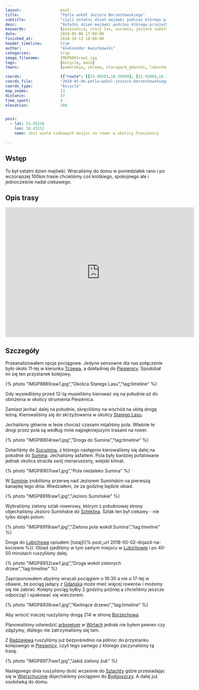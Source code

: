 ```yaml
---
layout:                 post
title:                  "Pętla wokół Jeziora Borzechowskiego"
subtitle:               "czyli ostatni dzień majówki podczas którego przejechaliśmy małą pętelkę między Piesienicą a Lubichowem"
desc:                   "Ostatni dzień majówki podczas którego przejechaliśmy małą pętelkę między Piesienicą a Lubichowem. Trasa ta pokazała mi, że warto wybierać drogi gruntowe. Okolice Starego Lasu były bardzo ładne."
keywords:               [piesienica, stary las, sucumin, jezioro sumińskie, szteklin, lubichowo, borzechowo, wirty, wiosna]
date:                   2018-05-06 17:00:00
finished_at:            2018-10-13 18:00:00
header_timeline:        true
author:                 "Aleksander Kwiatkowski"
categories:             trip
image_filename:         IMGP8893raw1.jpg
tags:                   [bicycle, main]
towns:                  [pomorskie, zblewo, starogard_gdanski, lubichowo]

coords:                 [{"route": [[53.96503,18.39699], [53.95068,18.39983], [53.95210,18.43836], [53.92840,18.43296], [53.91865,18.44987], [53.89792,18.43476], [53.89635,18.42077], [53.88811,18.42909], [53.87222,18.40283], [53.85116,18.40163], [53.85212,18.39605], [53.87075,18.38360], [53.88770,18.34944], [53.90100,18.37871], [53.91779,18.40412], [53.93235,18.40652], [53.95185,18.39957]], "type": "bicycle"}]
coords_file:            "2018-05-06-petla-wokol-jeziora-borzechowskiego.json"
coords_type:            "bicycle"
map_zooms:              13
distance:               37
time_spent:             4
elevation:              200


pois:
  - lat: 53.95236
    lon: 18.43152
    name: Jest wiele ciekawych miejsc na rower w okolicy Piesienicy

---
```


[wiki-tczew]: https://pl.wikipedia.org/wiki/Tczew
[wiki-piesienica]: https://pl.wikipedia.org/wiki/Piesienica
[wiki-stary-las]: https://pl.wikipedia.org/wiki/Stary_Las_(wie%C5%9B_w_wojew%C3%B3dztwie_pomorskim)
[wiki-sucumin]: https://pl.wikipedia.org/wiki/Sucumin
[wiki-sumin]: https://pl.wikipedia.org/wiki/Sumin_(powiat_starogardzki)
[wiki-szteklin]: https://pl.wikipedia.org/wiki/Szteklin
[wiki-lubichowo]: https://pl.wikipedia.org/wiki/Lubichowo
[wiki-gdansk]: https://pl.wikipedia.org/wiki/Gda%C5%84sk
[wiki-borzechowo]: https://pl.wikipedia.org/wiki/Borzechowo
[wiki-wirty]: https://pl.wikipedia.org/wiki/Wirty
[wiki-wirty-arboretum]: https://pl.wikipedia.org/wiki/Arboretum_Wirty
[wiki-radziejewo]: https://pl.wikipedia.org/wiki/Radziejewo_(wojew%C3%B3dztwo_pomorskie)
[wiki-szlachta]: https://pl.wikipedia.org/wiki/Szlachta_(wojew%C3%B3dztwo_pomorskie)
[wiki-wierzchucin]: https://pl.wikipedia.org/wiki/Wierzchucin_(stacja_kolejowa)
[wiki-bydgoszcz]: https://pl.wikipedia.org/wiki/Bydgoszcz


## Wstęp

To był ostatni dzień majówki. Wracaliśmy do domu w poniedziałek rano i po
wczorajszej 100km trasie chcieliśmy coś krótkiego, spokojnego
ale i jednocześnie nadal ciekawego.

## Opis trasy

<iframe height='405' width='590' frameborder='0' allowtransparency='true' scrolling='no' src='https://www.strava.com/activities/1554212365/embed/074d31a1055f4fb6aec073b81e02edaa24a9dc97'></iframe>

## Szczegóły

Przeanalizowałem opcje pociągowe. Jedyne sensowne dla nas połączenie
było około 11-tej w kierunku [Tczewa][wiki-tczew],
a dokładniej do [Piesienicy][wiki-piesienica]. Spodobał mi się
ten przystanek kolejowy.

{% photo "IMGP8890raw1.jpg","Okolica Starego Lasu","tag:timeline" %}

Gdy wysiedliśmy przed 12-tą musieliśmy kierować się na południe
aż do obniżenia w okolicy strumienia Piesienica.

Zamiast jechać dalej na południe, skręciliśmy na wschód na ubitą
drogę leśną. Kierowaliśmy się do skrzyżowania w okolicy
[Starego Lasu][wiki-stary-las].

Jechaliśmy głównie w lesie chociaż czasami mijaliśmy pola.
Właśnie te drogi przez pola są według mnie najpiękniejszymi trasami
na rower.

{% photo "IMGP8904raw1.jpg","Droga do Sumina","tag:timeline" %}

Dotarliśmy do [Sucumina][wiki-sucumin], z którego następnie kierowaliśmy się
dalej na południe do [Sumina][wiki-sumin]. Jechaliśmy asfaltem.
Pola były bardziej pofalowane jednak okolica straciła swój nienaruszony, wiejski
klimat.

{% photo "IMGP8907raw1.jpg","Pola niedaleko Sumina" %}

W [Suminie][wiki-sumin] zrobiliśmy przerwę nad Jeziorem Sumińskim
na pierwszą kanapkę tego dnia. Wiedziałem, że za godzinę
będzie obiad.

{% photo "IMGP8916raw1.jpg","Jezioro Sumińskie" %}

Wybraliśmy zielony szlak rowerowy, którym z południowej strony objechaliśmy
Jezioro Sumińskie do [Szteklina][wiki-szteklin].
Szlak ten był ciekawy - nie tylko dzięki polom.

{% photo "IMGP8919raw1.jpg","Zielona pola wokół Sumina","tag:timeline" %}

Droga do [Lubichowa][wiki-lubichowo] opisałem
[tutaj]({% post_url 2018-05-02-dojazd-na-kociewie %}).
Obiad zjedliśmy w tym samym miejscu w [Lubichowie][wiki-lubichowo] i po
40-50 minutach ruszyliśmy dalej.

{% photo "IMGP8932raw1.jpg","Droga wokół zielonych drzew","tag:timeline" %}

Zaproponowałem abyśmy wracali pociągiem o 16:30 a nie o 17-tej w obawie,
że pociąg jadący z [Gdańska][wiki-gdansk] może mieć więcej rowerów i możemy się
nie zabrać. Kolejny pociąg byłby 2 godziny później a chcieliśmy jeszcze
odpocząć i spakować się wieczorem.

{% photo "IMGP8936raw1.jpg","Kwitnące drzewo","tag:timeline" %}

Aby wrócić inaczej ruszyliśmy drogą 214 w stronę [Borzechowa][wiki-borzechowo].

Planowaliśmy odwiedzić [arboretum][wiki-wirty-arboretum]
w [Wirtach][wiki-wirty] jednak
nie byłem pewien czy zdążymy, dlatego nie zatrzymaliśmy się tam.

Z [Radziejewa][wiki-radziejewo] ruszyliśmy już bezpośrednio na północ
do przystanku kolejowego w [Piesienicy][wiki-piesienica],
czyli tego samego z którego zaczynaliśmy tą trasę.

{% photo "IMGP8977raw1.jpg","Jakiś zielony żuk" %}

Następnego dnia ruszyliśmy dość wcześnie do [Szlachty][wiki-szlachta] gdzie
przesiadając się w [Wierzchucinie][wiki-wierzchucin] dojechaliśmy
pociągiem do [Bydgoszczy][wiki-bydgoszcz]. A dalej już osobówką do domu.
